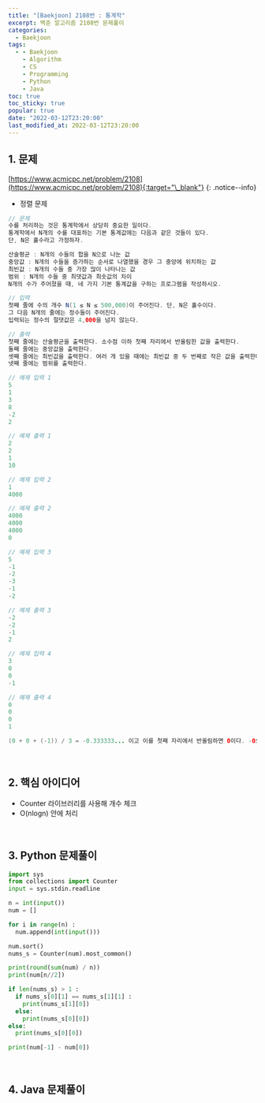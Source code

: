 ```yaml
---
title: "[Baekjoon] 2108번 : 통계학"
excerpt: 백준 알고리즘 2108번 문제풀이
categories:
  - Baekjoon
tags:
  - - Baekjoon
    - Algorithm
    - CS
    - Programming
    - Python
    - Java
toc: true
toc_sticky: true
popular: true
date: "2022-03-12T23:20:00"
last_modified_at: 2022-03-12T23:20:00
---
```


## 1. 문제

[https://www.acmicpc.net/problem/2108](https://www.acmicpc.net/problem/2108){:target="\_blank"}
{: .notice--info}

- 정렬 문제

```java
// 문제
수를 처리하는 것은 통계학에서 상당히 중요한 일이다.
통계학에서 N개의 수를 대표하는 기본 통계값에는 다음과 같은 것들이 있다.
단, N은 홀수라고 가정하자.

산술평균 : N개의 수들의 합을 N으로 나눈 값
중앙값 : N개의 수들을 증가하는 순서로 나열했을 경우 그 중앙에 위치하는 값
최빈값 : N개의 수들 중 가장 많이 나타나는 값
범위 : N개의 수들 중 최댓값과 최솟값의 차이
N개의 수가 주어졌을 때, 네 가지 기본 통계값을 구하는 프로그램을 작성하시오.

// 입력
첫째 줄에 수의 개수 N(1 ≤ N ≤ 500,000)이 주어진다. 단, N은 홀수이다.
그 다음 N개의 줄에는 정수들이 주어진다.
입력되는 정수의 절댓값은 4,000을 넘지 않는다.

// 출력
첫째 줄에는 산술평균을 출력한다. 소수점 이하 첫째 자리에서 반올림한 값을 출력한다.
둘째 줄에는 중앙값을 출력한다.
셋째 줄에는 최빈값을 출력한다. 여러 개 있을 때에는 최빈값 중 두 번째로 작은 값을 출력한다.
넷째 줄에는 범위를 출력한다.

// 예제 입력 1
5
1
3
8
-2
2

// 예제 출력 1
2
2
1
10

// 예제 입력 2
1
4000

// 예제 출력 2
4000
4000
4000
0

// 예제 입력 3
5
-1
-2
-3
-1
-2

// 예제 출력 3
-2
-2
-1
2

// 예제 입력 4
3
0
0
-1

// 예제 출력 4
0
0
0
1

(0 + 0 + (-1)) / 3 = -0.333333... 이고 이를 첫째 자리에서 반올림하면 0이다. -0으로 출력하면 안된다.
```

<br>

## 2. 핵심 아이디어

- Counter 라이브러리를 사용해 개수 체크
- O(nlogn) 안에 처리

<br>

## 3. Python 문제풀이

```python
import sys
from collections import Counter
input = sys.stdin.readline

n = int(input())
num = []

for i in range(n) :
  num.append(int(input()))

num.sort()
nums_s = Counter(num).most_common()

print(round(sum(num) / n))
print(num[n//2])

if len(nums_s) > 1 :
  if nums_s[0][1] == nums_s[1][1] :
    print(nums_s[1][0])
  else:
    print(nums_s[0][0])
else:
  print(nums_s[0][0])

print(num[-1] - num[0])
```

<br>

## 4. Java 문제풀이

```java

```

